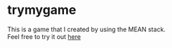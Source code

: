 # trymygame
This is a game that I created by using the MEAN stack.
<br/>Feel free to try it out <a href="https://aqueous-lake-49247.herokuapp.com" target="_blank">here<a/>
